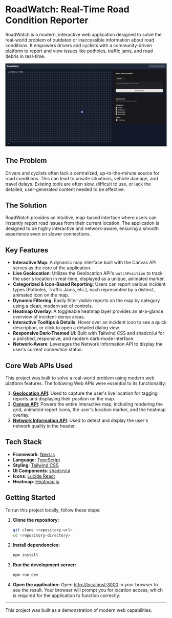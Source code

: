 # RoadWatch: Real-Time Road Condition Reporter

RoadWatch is a modern, interactive web application designed to solve the real-world problem of outdated or inaccessible information about road conditions. It empowers drivers and cyclists with a community-driven platform to report and view issues like potholes, traffic jams, and road debris in real-time.

![RoadWatch Screenshot](public/image.png)


## The Problem

Drivers and cyclists often lack a centralized, up-to-the-minute source for road conditions. This can lead to unsafe situations, vehicle damage, and travel delays. Existing tools are often slow, difficult to use, or lack the detailed, user-generated content needed to be effective.

## The Solution

RoadWatch provides an intuitive, map-based interface where users can instantly report road issues from their current location. The application is designed to be highly interactive and network-aware, ensuring a smooth experience even on slower connections.

## Key Features

-   **Interactive Map**: A dynamic map interface built with the Canvas API serves as the core of the application.
-   **Live Geolocation**: Utilizes the Geolocation API's `watchPosition` to track the user's location in real-time, displayed as a unique, animated marker.
-   **Categorized & Icon-Based Reporting**: Users can report various incident types (Potholes, Traffic Jams, etc.), each represented by a distinct, animated icon on the map.
-   **Dynamic Filtering**: Easily filter visible reports on the map by category using a clean, modern set of controls.
-   **Heatmap Overlay**: A toggleable heatmap layer provides an at-a-glance overview of incident-dense areas.
-   **Interactive Tooltips & Details**: Hover over an incident icon to see a quick description, or click to open a detailed dialog view.
-   **Responsive Dark-Themed UI**: Built with Tailwind CSS and shadcn/ui for a polished, responsive, and modern dark-mode interface.
-   **Network-Aware**: Leverages the Network Information API to display the user's current connection status.

## Core Web APIs Used

This project was built to solve a real-world problem using modern web platform features. The following Web APIs were essential to its functionality:

1.  **[Geolocation API](https://developer.mozilla.org/en-US/docs/Web/API/Geolocation_API)**: Used to capture the user's live location for tagging reports and displaying their position on the map.
2.  **[Canvas API](https://developer.mozilla.org/en-US/docs/Web/API/Canvas_API)**: Powers the entire interactive map, including rendering the grid, animated report icons, the user's location marker, and the heatmap overlay.
3.  **[Network Information API](https://developer.mozilla.org/en-US/docs/Web/API/Network_Information_API)**: Used to detect and display the user's network quality in the header.

## Tech Stack

-   **Framework**: [Next.js](https://nextjs.org/)
-   **Language**: [TypeScript](https://www.typescriptlang.org/)
-   **Styling**: [Tailwind CSS](https://tailwindcss.com/)
-   **UI Components**: [shadcn/ui](https://ui.shadcn.com/)
-   **Icons**: [Lucide React](https://lucide.dev/)
-   **Heatmap**: [Heatmap.js](https://www.patrick-wied.at/static/heatmapjs/)

## Getting Started

To run this project locally, follow these steps:

1.  **Clone the repository:**
    ```bash
    git clone <repository-url>
    cd <repository-directory>
    ```

2.  **Install dependencies:**
    ```bash
    npm install
    ```

3.  **Run the development server:**
    ```bash
    npm run dev
    ```

4.  **Open the application:**
    Open [http://localhost:3000](http://localhost:3000) in your browser to see the result. Your browser will prompt you for location access, which is required for the application to function correctly.

---

This project was built as a demonstration of modern web capabilities.
